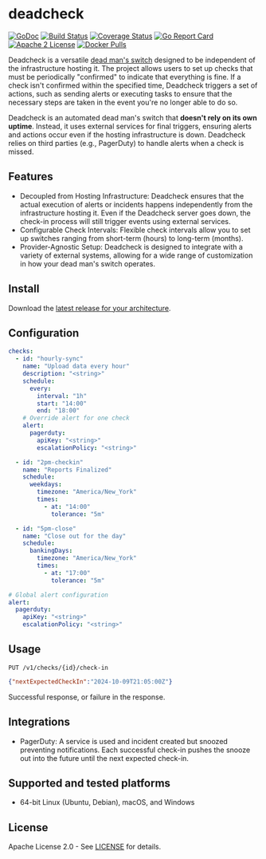 # deadcheck

[![GoDoc](https://godoc.org/github.com/adamdecaf/deadcheck?status.svg)](https://godoc.org/github.com/adamdecaf/deadcheck)
[![Build Status](https://github.com/adamdecaf/deadcheck/workflows/Go/badge.svg)](https://github.com/adamdecaf/deadcheck/actions)
[![Coverage Status](https://codecov.io/gh/adamdecaf/deadcheck/branch/master/graph/badge.svg)](https://codecov.io/gh/adamdecaf/deadcheck)
[![Go Report Card](https://goreportcard.com/badge/github.com/adamdecaf/deadcheck)](https://goreportcard.com/report/github.com/adamdecaf/deadcheck)
[![Apache 2 License](https://img.shields.io/badge/license-Apache2-blue.svg)](https://raw.githubusercontent.com/adamdecaf/deadcheck/master/LICENSE)
[![Docker Pulls](https://img.shields.io/docker/pulls/adamdecaf/deadcheck)](https://hub.docker.com/r/adamdecaf/deadcheck)


Deadcheck is a versatile [dead man's switch](https://en.wikipedia.org/wiki/Dead_man's_switch) designed to be independent of the infrastructure hosting it. The project allows users to set up checks that must be periodically "confirmed" to indicate that everything is fine. If a check isn't confirmed within the specified time, Deadcheck triggers a set of actions, such as sending alerts or executing tasks to ensure that the necessary steps are taken in the event you're no longer able to do so.

Deadcheck is an automated dead man's switch that **doesn't rely on its own uptime**. Instead, it uses external services for final triggers, ensuring alerts and actions occur even if the hosting infrastructure is down. Deadcheck relies on third parties (e.g., PagerDuty) to handle alerts when a check is missed.

## Features

- Decoupled from Hosting Infrastructure: Deadcheck ensures that the actual execution of alerts or incidents happens independently from the infrastructure hosting it. Even if the Deadcheck server goes down, the check-in process will still trigger events using external services.
- Configurable Check Intervals: Flexible check intervals allow you to set up switches ranging from short-term (hours) to long-term (months).
- Provider-Agnostic Setup: Deadcheck is designed to integrate with a variety of external systems, allowing for a wide range of customization in how your dead man's switch operates.

## Install

Download the [latest release for your architecture](https://github.com/adamdecaf/deadcheck/releases/latest).

## Configuration
```yaml
checks:
  - id: "hourly-sync"
    name: "Upload data every hour"
    description: "<string>"
    schedule:
      every:
        interval: "1h"
        start: "14:00"
        end: "18:00"
    # Override alert for one check
    alert:
      pagerduty:
        apiKey: "<string>"
        escalationPolicy: "<string>"

  - id: "2pm-checkin"
    name: "Reports Finalized"
    schedule:
      weekdays:
        timezone: "America/New_York"
        times:
          - at: "14:00"
            tolerance: "5m"

  - id: "5pm-close"
    name: "Close out for the day"
    schedule:
      bankingDays:
        timezone: "America/New_York"
        times:
          - at: "17:00"
            tolerance: "5m"

# Global alert configuration
alert:
  pagerduty:
    apiKey: "<string>"
    escalationPolicy: "<string>"
```


## Usage

```
PUT /v1/checks/{id}/check-in
```
```json
{"nextExpectedCheckIn":"2024-10-09T21:05:00Z"}
```

Successful response, or failure in the response.

## Integrations

- PagerDuty: A service is used and incident created but snoozed preventing notifications. Each successful check-in pushes the snooze out into the future until the next expected check-in.

## Supported and tested platforms

- 64-bit Linux (Ubuntu, Debian), macOS, and Windows

## License

Apache License 2.0 - See [LICENSE](LICENSE) for details.
